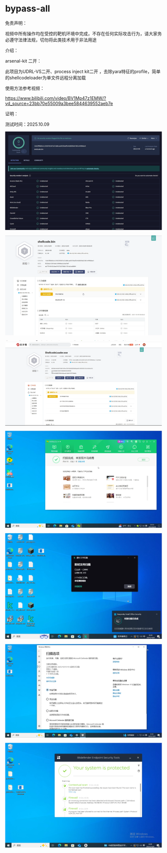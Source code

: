 # bypass-all

免责声明：

视频中所有操作均在受控的靶机环境中完成，不存在任何实际攻击行为，请大家务必遵守法律法规，切勿将此类技术用于非法用途

介绍：

arsenal-kit 二开：

此项目为UDRL-VS二开、process inject kit二开 ，去除yara特征的profile，简单的shellcodeloader为单文件远程分离加载



使用方法参考视频：

https://www.bilibili.com/video/BV1Mp47z1EMW/?vd_source=23bb70e55009a3bee5844639552aeb7e



证明：

测试时间：2025.10.09

 

 

![image-20251009170235870](images/image-20251009170235870.png)

![image-20251009170527008](images/image-20251009170527008.png)

![image-20251009170706366](images/image-20251009170706366.png) 

![image-20251009170734229](images/image-20251009170734229.png) 

![image-20251009170829808](images/image-20251009170829808.png) 



![image-20251009170926500](images/image-20251009170926500.png) 



![image-20251009170633248](images/image-20251009170633248.png)  
